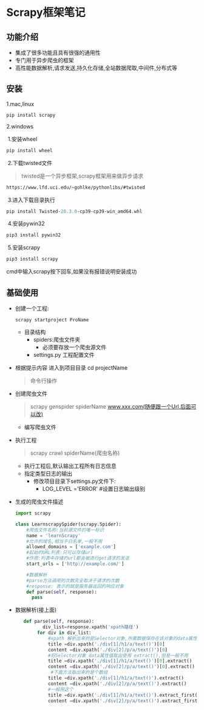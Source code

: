 # Scrapy框架笔记

## 功能介绍

- 集成了很多功能且具有很强的通用性
- 专门用于异步爬虫的框架
- 高性能数据解析,请求发送,持久化存储,全站数据爬取,中间件,分布式等

## 安装

 1.mac,linux

```
pip install scrapy
```

2.windows

​	1.安装wheel

```python
pip install wheel
```

​	2.下载twisted文件

> twisted是一个异步框架,scrapy框架用来做异步请求 

```html
https://www.lfd.uci.edu/~gohlke/pythonlibs/#twisted
```

​	3.进入下载目录执行

```python
pip install Twisted‑20.3.0‑cp39‑cp39‑win_amd64.whl
```

​	4.安装pywin32

```python
pip3 install pywin32
```

​	5.安装scrapy

```python
pip3 install scrapy
```

cmd中输入scrapy按下回车,如果没有报错说明安装成功

## 基础使用

- 创建一个工程:

  ```
  scrapy startproject ProName
  ```

  - 目录结构
    - spiders:爬虫文件夹
      - 必须要存放一个爬虫源文件
    - settings.py 工程配置文件

- 根据提示内容 进入到项目目录  cd projectName

  > 命令行操作

- 创建爬虫文件

  > scrapy genspider spiderName www.xxx.com(随便跟一个Url,后面可以改)

  - 编写爬虫文件

- 执行工程

  > scrapy crawl spiderName(爬虫名称)

  - 执行工程后,默认输出工程所有日志信息
  - 指定类型日志的输出
    - 修改项目目录下settings.py文件下:
      - LOG_LEVEL ='ERROR' 	#设置日志输出级别

- 生成的爬虫文件描述

  ```python
  import scrapy
  
  class LearnscrapySpider(scrapy.Spider):
      #爬虫文件名称:当前源文件的唯一标识
      name = 'learnScrapy'
      #允许的域名,相当于白名单,一般不用
      allowed_domains = ['example.com']
      #起始的URL列表:只可以存储url
      #作用:列表中存储的url都会被进行get请求的发送
      start_urls = ['http://example.com/']
  
      #数据解析
      #parse方法调用的次数完全取决于请求的次数
      #response: 表示的就是服务器返回的响应对象
      def parse(self, response):
        pass
  ```
  

- 数据解析(接上面)

  ```python
     def parse(self, response):
    		div_list=response.xpath('xpath路径')
          for div in div_list:
              #xpath 解析出来的是Selector对象,所需数据保存在该对象的data属性中
              title =div.xpath('./div[1]/h1/a/text()')[0]
              content =div.xpath('./div[2]/p/a/text()')[0]
              #将Selector对象 data属性值取出使用 extract(),但是一般不用
              title =div.xpath('./div[1]/h1/a/text()')[0].extract()
              content =div.xpath('./div[2]/p/a/text()')[0].extract()
               #下面方法取出来的是个数组
              title =div.xpath('./div[1]/h1/a/text()').extract()
              content =div.xpath('./div[2]/p/a/text()').extract()
              #一般用这个
              title =div.xpath('./div[1]/h1/a/text()').extract_first()
              content =div.xpath('./div[2]/p/a/text()').extract_first()
  ```

  